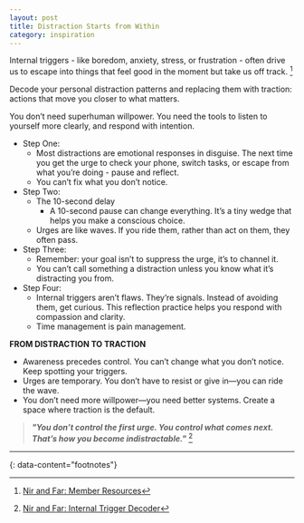 ```yaml
---
layout: post
title: Distraction Starts from Within
category: inspiration
---
```


Internal triggers - like boredom, anxiety, stress, or frustration - often drive us to escape into things that feel good in the moment but take us off track. [^1]

Decode your personal distraction patterns and replacing them with traction: actions that move you closer to what matters.

You don’t need superhuman willpower. You need the tools to listen to yourself more clearly, and respond with intention.

- Step One:
  - Most distractions are emotional responses in disguise. The next time you get the urge to check your phone, switch tasks, or escape from what you’re doing - pause and reflect.
  - You can’t fix what you don’t notice.
- Step Two:
  - The 10-second delay
    - A 10-second pause can change everything. It’s a tiny wedge that helps you make a conscious choice.
  - Urges are like waves. If you ride them, rather than act on them, they often pass.
- Step Three:
  - Remember: your goal isn’t to suppress the urge, it’s to channel it.
  - You can’t call something a distraction unless you know what it’s distracting you from.
- Step Four:
  - Internal triggers aren’t flaws. They’re signals. Instead of avoiding them, get curious. This reflection practice helps you respond with compassion and clarity.
  - Time management is pain management.

__FROM DISTRACTION TO TRACTION__
- Awareness precedes control. You can’t change what you don’t notice. Keep spotting your triggers.
- Urges are temporary. You don’t have to resist or give in—you can ride the wave.
- You don’t need more willpower—you need better systems. Create a space where traction is the default.

> _**"You don’t control the first urge.
> You control what comes next.
> That’s how you become indistractable."**_ [^2]

---
{: data-content="footnotes"}

[^1]: [Nir and Far: Member Resources](https://www.nirandfar.com/member-resources/)
[^2]: [Nir and Far: Internal Trigger Decoder](https://drive.google.com/uc?export=download&id=1Hz9zoBqnkOVs2wjTWf0KYVpD5erSj9Eh)
